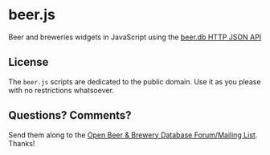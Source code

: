 # beer.js

Beer and breweries widgets in JavaScript using the [beer.db HTTP JSON API](http://prost.herokuapp.com/api)



## License

The `beer.js` scripts are dedicated to the public domain.
Use it as you please with no restrictions whatsoever.

## Questions? Comments?

Send them along to the [Open Beer & Brewery Database Forum/Mailing List](http://groups.google.com/group/beerdb).
Thanks!


